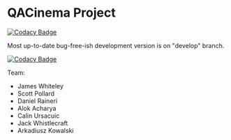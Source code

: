 # QACinema Project

[![Codacy Badge](https://api.codacy.com/project/badge/Grade/3454f1d42aca4869a4f3c7cddb3d83e2)](https://www.codacy.com/app/Imgundams/QACinema?utm_source=github.com&utm_medium=referral&utm_content=calinu4/QACinema&utm_campaign=badger)

Most up-to-date bug-free-ish development version is on "develop" branch.

[![Codacy Badge](https://api.codacy.com/project/badge/Grade/3454f1d42aca4869a4f3c7cddb3d83e2)](https://www.codacy.com/app/Imgundams/QACinema?utm_source=github.com&amp;utm_medium=referral&amp;utm_content=calinu4/QACinema&amp;utm_campaign=Badge_Grade)

Team:
- James Whiteley
- Scott Pollard
- Daniel Raineri
- Alok Acharya
- Calin Ursacuic
- Jack Whistlecraft
- Arkadiusz Kowalski
